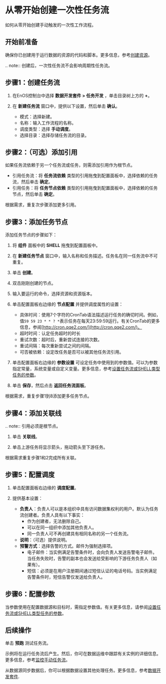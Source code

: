 # 从零开始创建一次性任务流

如何从零开始创建手动触发的一次性工作流程。


## 开始前准备<beforestart>

确保你已创建用于运行数据的资源的代码和脚本。更多信息，参考[创建资源](creating_resource)。

.. note:: 创建后，一次性任务流不会影响周期性任务流。

## 步骤1：创建任务流<createworkflow>

1. 在EnOS控制台中选择 **数据开发套件 > 任务开发** ，单击目录树上方的 **+**。

2. 在 **新建任务流** 窗口中，提供以下设置，然后单击 **确认**。

   - 模式：选择新建。
   - 名称：输入工作流程的名称。
   - 调度类型：选择 **手动调度**。
   - 选择目录：选择存储任务流的目录。

## 步骤2：（可选）添加引用<addreference>

如果任务流依赖于另一个任务流或任务，则需添加引用作为根节点。

- 引用任务流：将 **任务流依赖** 类型的引用拖曳到配置面板中，选择依赖的任务流，然后单击 **确定**。
- 引用任务：将 **任务节点依赖** 类型的引用拖曳到配置面板中，选择依赖的任务节点，然后单击 **确定**。

根据需求，重复次步骤添加更多引用。


## 步骤3：添加任务节点<addnode>

添加任务节点的步骤如下：

1. 将 **组件** 面板中的 **SHELL** 拖曳到配置面板中。

2. 在 **新建任务节点** 窗口中，输入名称和任务描述。任务名在同一任务流中不可重复。

3. 单击 **创建**。

4. 双击刚刚创建的节点。

5. 输入要运行的命令，选择资源和资源版本。

6. 单击配置面板右边缘的 **节点配置** 并提供调度属性的设置：

   - 具体时间：使用7个字符的CronTab语法描述运行任务的确切时间。例如，值`59 59 23 * * ? *`表示任务在每天23:59:59运行。有关CronTab的更多信息，参阅[http://cron.qqe2.com/](http://cron.qqe2.com/)。
   - 超时时间：认定任务超时的时长
   - 重试次数：超时后，重新尝试连接的次数。
   - 重试间隔：每次重新尝试之间的间隔。
   - 可否被依赖：设定改任务是否可以被其他任务流引用。

7. 单击配置面板右边缘的 **参数设置** 可设定任务中使用到的参数值。可以为参数指定常量，系统变量或自定义变量。更多信息，参考[设置任务流或SHELL类型任务的参数](setting_parameters)。

8. 单击 **保存**，然后点击 **返回任务流面板**。

根据需求，重复步骤1到8添加更多任务节点。


## 步骤4：添加关联线<addline>

.. note:: 引用必须是根节点。

1. 单击 **关联线**。

2. 单击上游任务将显示箭头，拖动箭头至下游任务。

根据需求重复步骤1和2完成所有关联。

## 步骤5：配置调度<configschedule>

1. 单击配置面板右边缘的 **调度配置**。

2. 提供基本设置：

   - **负责人**：负责人可以是本组织中具有访问数据集权利的用户。默认为任务流创建者。负责人具有以下事实：
     - 作为创建者，无法删除自己。
     - 可以在同一组织中添加其他负责人。
     - 同一负责人可不再创建具有相同名称的另一个任务流。
   - **说明**：（可选）提供说明。
   - **预警方式**：选择告警的方式。邮件为强制选择项。
     - 电子邮件：当实例满足告警条件时，会向负责人发送告警电子邮件。当任务失败时，告警的副本也会发送给受影响的下游任务负责人（如果有）。
     - 短信：必须是在用户注册期间通过短信认证的电话号码。当实例满足告警条件时，短信告警仅发送给负责人。

## 步骤6：配置参数<configparameter>

当参数使用在配置数据源和目标时，需指定参数值。有关更多信息，请参阅[设置任务流或SHELL类型任务的参数](setting_parameters)。


## 后续操作<followup>

单击 **预跑** 测试任务流。

示例将在运行任务流后产生。然后，你可在数据运维中跟踪有关实例的详细信息。更多信息，参考[监控手动任务流](../task_monitor/monitoring_workflow_manual)。

从数据源同步数据后，你可以根据数据设置其他处理任务。更多信息，参考[数据开发套件](dataide_overview).
